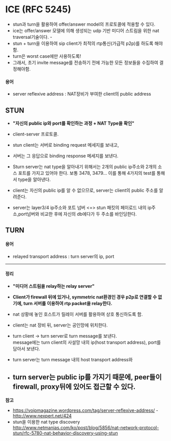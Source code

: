 ICE (RFC 5245)
==============

-	stun과 turn을 활용하여 offer/answer model의 프로토콜에 적용할 수 있다.
-	ice는 offer/answer 모델에 의해 생성되는 udp 기반 미디어 스트림을 위한 nat traversal기술이다. -
-	stun + turn을 이용하여 sip client가 최적의 rtp통신(가급적 p2p)를 하도록 해야 함.  
-	turn은 worst case에만 사용하도록!  
-	그래서, 초기 invite message를 전송하기 전에 가능한 모든 정보들을 수집하여 결정해야함.  

#### 용어

-	server reflexive address : NAT장비가 부여한 client의 public address

STUN
----

-	**"자신의 public ip와 port를 확인하는 과정 + NAT Type을 확인"**
-	client-server 프로토콜.

-	stun client는 서버로 binding request 메세지를 보내고,

-	서버는 그 응답으로 binding response 메세지를 보낸다.

-	Sturn server는 nat type을 알아내기 위해서는 2개의 public ip주소와 2개의 소스 포트를 가지고 있어야 한다. 보통 3478, 3479... 이를 통해 4가지의 test를 통해서 type을 알아낸다.

-	client는 자신의 public ip를 알 수 없으므로, server는 client의 public 주소를 알려준다.

-	server는 layer3/4 ip주소와 포트 넘버 <=> stun 패킷의 페이로드 내의 ip주소,port넘버와 비교한 후에 자신의 db에다가 두 주소를 바인딩한다.

TURN
----

#### 용어

-	relayed transport address : turn server의 ip, port  

---

#### 정리

-	**"미디어 스트림을 relay하는 relay server"**
-	**Client가 firewall 뒤에 있거나, symmetric nat환경인 경우 p2p로 연결할 수 없기에, turn 서버를 이용하여 rtp packet을 relay한다.**
-	nat 상황에 놓인 호스트가 릴레이 서버를 활용하여 상호 통신하도록 함.  
-	client는 nat 장비 뒤, server는 공인망에 위치한다.  
-	turn client -> turn server로 turn message를 보낸다.  
	message에는 turn client의 사설망 내의 ip(host transport address), port를 담아서 보낸다.  
-	turn server는 turn message 내의 host transport address와

-	**turn server는 public ip를 가지기 때문에, peer들이 firewall, proxy뒤에 있어도 접근할 수 있다.**
	------------------------------------------------------------------------------------------------

**참고**  
- https://voipmagazine.wordpress.com/tag/server-reflexive-address/ - http://www.nexpert.net/424  
- stun을 이용한 nat type discovery http://www.netmanias.com/ko/post/blog/5856/nat-network-protocol-stun/rfc-5780-nat-behavior-discovery-using-stun
